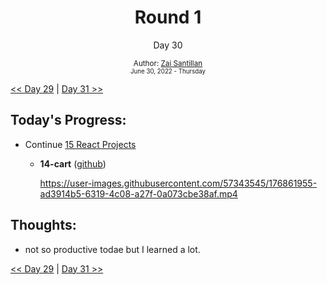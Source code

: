<div align="center">
  <h1>Round 1</h1>
  <p>Day 30</p>
  <sub>
    Author: <a href="https://github.com/plskz" target="_blank">Zai Santillan</a>
    <br>
    <small>June 30, 2022 - Thursday</small>
  </sub>
</div>

[<< Day 29](day029.md) | [Day 31 >>](day031.md)

## Today's Progress:

- Continue [15 React Projects](https://youtu.be/a_7Z7C_JCyo)

  - **14-cart** ([github](https://github.com/plskz/react-projects))

    https://user-images.githubusercontent.com/57343545/176861955-ad3914b5-6319-4c08-a27f-0a073cbe38af.mp4

## Thoughts:

- not so productive todae but I learned a lot.

[<< Day 29](day029.md) | [Day 31 >>](day031.md)

